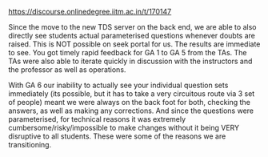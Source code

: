 https://discourse.onlinedegree.iitm.ac.in/t/170147

Since the move to the new TDS server on the back end, we are able to also directly see students actual parameterised questions whenever doubts are raised. This is NOT possible on seek portal for us. The results are immediate to see. You got timely rapid feedback for GA 1 to GA 5 from the TAs. The TAs were also able to iterate quickly in discussion with the instructors and the professor as well as operations.</p>
<p>With GA 6 our inability to actually see your individual question sets immediately (its possible, but it has to take a very circuitous route via 3 set of people) meant we were always on the back foot for both, checking the answers, as well as making any corrections. And since the questions were parameterised, for technical reasons it was extremely cumbersome/risky/impossible to make changes without it being VERY disruptive to all students. These were some of the reasons we are transitioning.